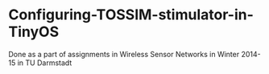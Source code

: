 # Configuring-TOSSIM-stimulator-in-TinyOS
Done as a part of assignments in Wireless Sensor Networks in Winter 2014-15 in TU Darmstadt
